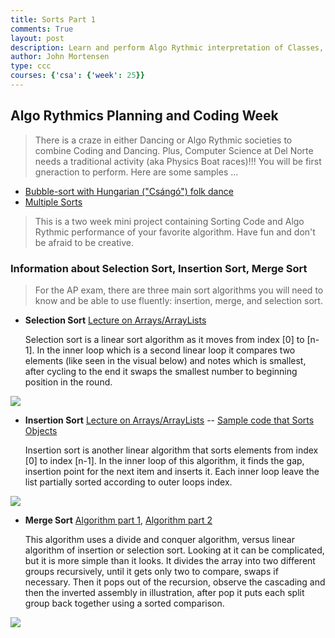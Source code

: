 ```yaml
---
title: Sorts Part 1
comments: True
layout: post
description: Learn and perform Algo Rythmic interpretation of Classes, Queues, performing Sorts.
author: John Mortensen
type: ccc
courses: {'csa': {'week': 25}}
---
```


## Algo Rythmics Planning and Coding Week
> There is a craze in either Dancing or Algo Rythmic societies to combine Coding and Dancing.  Plus, Computer Science at Del Norte needs a traditional activity (aka Physics Boat races)!!!   You will be first gneraction to perform.  Here are some samples ...
- [Bubble-sort with Hungarian ("Csángó") folk dance](https://www.youtube.com/watch?v=lyZQPjUT5B4)
- [Multiple Sorts](https://www.i-programmer.info/programming/theory/3531-sorting-algorithms-as-dances.html)

> This is a two week mini project containing Sorting Code and Algo Rythmic performance of your favorite algorithm.  Have fun and don't be afraid to be creative.

### Information about Selection Sort, Insertion Sort, Merge Sort
> For the AP exam, there are three main sort algorithms you will need to know and be able to use fluently: insertion, merge, and selection sort.

-  **Selection Sort** [Lecture on Arrays/ArrayLists](https://apclassroom.collegeboard.org/8/home?apd=c764t0gw1z&unit=7)

    Selection sort is a linear sort algorithm as it moves from index [0] to [n-1]. In the inner loop which is a second linear loop it compares two elements (like seen in the visual below) and notes which is smallest, after cycling to the end it swaps the smallest number to beginning position in the round.

![](https://www.w3resource.com/w3r_images/selection-short.png)

- **Insertion Sort** [Lecture on Arrays/ArrayLists](https://apclassroom.collegeboard.org/8/home?apd=dq1xzt1e35&unit=7) -- [Sample code that Sorts Objects](https://github.com/nighthawkcoders/nighthawk_csa/blob/master/src/main/java/com/nighthawk/csa/utility/LinkedLists/CircleQueue.java#L168-L209)

    Insertion sort is another linear algorithm that sorts elements from index [0] to index [n-1].  In the inner loop of this algorithm, it finds the gap, insertion point for the next item and inserts it.  Each inner loop leave the list partially sorted according to outer loops index.

![](https://media.geeksforgeeks.org/wp-content/uploads/insertion_sort-recursion.png)

- **Merge Sort** [Algorithm part 1](https://apclassroom.collegeboard.org/8/home?apd=14ybgme7em&unit=10), [Algorithm part 2](https://apclassroom.collegeboard.org/8/home?apd=yrqb7lfza1&unit=10)

    This algorithm uses a divide and conquer algorithm, versus linear algorithm of insertion or selection sort.  Looking at it can be complicated, but it is more simple than it looks. It divides the array into two different groups recursively, until it gets only two to compare, swaps if necessary.   Then it pops out of the recursion, observe the cascading and then the inverted assembly in illustration, after pop it puts each split group back together using a sorted comparison.  

![](https://miro.medium.com/max/661/1*7Kox4Bll0Ddvb0td1tiXsg.png)

